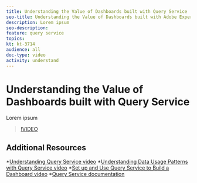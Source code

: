 ```yaml
---
title: Understanding the Value of Dashboards built with Query Service
seo-title: Understanding the Value of Dashboards built with Adobe Experience Platform Query Service
description: Lorem ipsum
seo-description: 
feature: query service
topics:
kt: kt-3714
audience: all
doc-type: video
activity: understand
---
```


# Understanding the Value of Dashboards built with Query Service

Lorem ipsum

>[!VIDEO](https://video.tv.adobe.com/v/28981?quality=12)

## Additional Resources

*[Understanding Query Service video](understanding-query-service.md)
*[Understanding Data Usage Patterns with Query Service video](understanding-data-usage-patterns-with-query-service.md)
*[Set up and Use Query Service to Build a Dashboard video](set-up-and-use-query-service-to-build-a-dashboard.md)
*[Query Service documentation](https://www.adobe.io/apis/experienceplatform/home/services/query-service/query-service.html)
